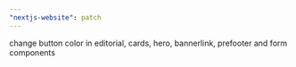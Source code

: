 ```yaml
---
"nextjs-website": patch
---
```


change button color in editorial, cards, hero, bannerlink, prefooter and form components
